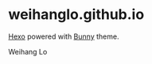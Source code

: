 # weihanglo.github.io

[Hexo](hexo.io) powered with [Bunny](github.com/weihanglo/hexo-theme-bunny) theme.

Weihang Lo
